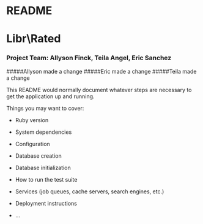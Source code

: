 # README
# Libr\Rated
### Project Team: Allyson Finck, Teila Angel, Eric Sanchez
#####Allyson made a change
#####Eric made a change
#####Teila made a change

This README would normally document whatever steps are necessary to get the
application up and running.

Things you may want to cover:

* Ruby version

* System dependencies

* Configuration

* Database creation

* Database initialization

* How to run the test suite

* Services (job queues, cache servers, search engines, etc.)

* Deployment instructions

* ...
